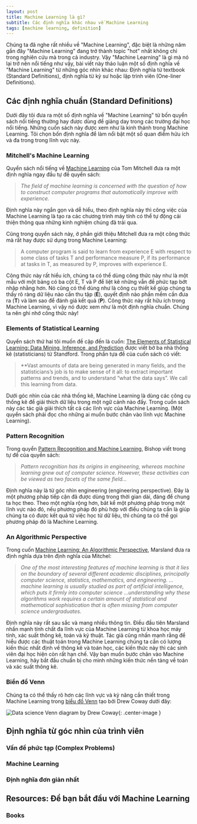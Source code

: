 ```yaml
---
layout: post
title: Machine Learning là gì?
subtitle: Các định nghĩa khác nhau về Machine Learning
tags: [machine learning, definition]
---
```


Chúng ta đã nghe rất nhiều về "Machine Learning", đặc biệt là những năm gần đây "Machine Learning" đang trở thành topic "hot" nhất không chỉ trong nghiên cứu mà trong cả industry. Vậy "Machine Learning" là gì mà nó lại trở nên nổi tiếng như vậy, bài viết này thảo luận một số định nghĩa về "Machine Learning" từ những góc nhìn khác nhau: Định nghĩa từ textbook (Standard Definitions), định nghĩa từ kỷ sư hoặc lập trình viên (One-liner Definitions).

## Các định nghĩa chuẩn (Standard Definitions)

Dưới đây tôi đưa ra một số định nghĩa về "Machine Learning" từ bốn quyển sách nổi tiếng thường hay được dùng để giảng day trong các trường đại học nổi tiếng. Những cuốn sách này được xem như là kinh thánh trong Machine Learning. Tôi chọn bốn định nghĩa để làm nổi bật một số quan điểm hửu ích và đa trong trong lĩnh vực này.

### Mitchell's Machine Learning

Quyển sách nổi tiếng về [Machine Learning](http://www.amazon.com/dp/0070428077?tag=inspiredalgor-20) của Tom Mitchell đưa ra một định nghĩa ngay đầu tự đề quyển sách:

> *The field of machine learning is concerned with the question of how to construct computer programs that automatically improve with experience.*

Định nghĩa này ngắn gọn và dễ hiểu, theo định nghĩa này thì công việc của Machine Learning là tạo ra các chương trình máy tính có thể tự động cải thiện thông qua những kinh nghiệm chúng đã trải qua.

Cũng trong quyển sách này, ở phần giới thiệu Mitchell đưa ra một công thức mà rất hay được sử dụng trong Machine Learning:

> A computer program is said to learn from experience E with respect to some class of tasks T and performance measure P, if its performance at tasks in T, as measured by P, improves with experience E.

Công thức này rất hiểu ích, chúng ta có thể dùng công thức này như là một mẫu với một bảng có ba cột E, T và P để liệt kê những vẫn đề phức tạp bớt nhập nhằng hơn. Nó cũng có thể dùng như là công cụ thiết kế giúp chúng ta thấy rõ ràng dữ liệu nào cần thu tập (**E**), quyết định nào phần mềm cần đưa ra (**T**) và làm sao để đánh giá kết quả (**P**). Công thức này rất hữu ích trong Machine Learning, vì vậy nó được xem như là một định nghĩa chuẩn. Chúng ta nên ghi nhớ công thức này!

### Elements of Statistical Learning

Quyển sách thứ hai tôi muốn đề cập đến là cuốn: [The Elements of Statistical Learning: Data Mining, Inference, and Prediction](https://www.amazon.com/dp/0387848576?tag=inspiredalgor-20) được viết bở ba nhà thống kê (statisticians) từ Standford. Trong phần tựa đề của cuốn sách có viết:

> **Vast amounts of data are being generated in many fields, and the statisticians’s job is to make sense of it all: to extract important patterns and trends, and to understand “what the data says”. We call this learning from data.

Dưới góc nhìn của các nhà thống kê, Machine Learning là dùng các công cụ thống kê để giải thích dữ liệu trong một ngữ cánh nào đấy. Trong cuốn sách này các tác giả giải thích tất cả các lĩnh vực của Machine Learning. (Một quyển sách phải đọc cho những ai muốn bước chân vào lĩnh vực Machine Learning).

### Pattern Recognition

Trong quyển [Pattern Recognition and Machine Learning](http://www.amazon.com/dp/0387310738?tag=inspiredalgor-20), Bishop viết trong tự đề của quyển sách:

>*Pattern recognition has its origins in engineering, whereas machine learning grew out of computer science. However, these activities can be viewed as two facets of the same field…*

Định nghĩa này là từ góc nhìn engineering (engineering perspective). Đây là một phương pháp tiếp cận đã được dùng trong thời gian dài, đáng để chung ta học theo. Theo một nghĩa rộng hơn, bât kể một phương pháp trong một lĩnh vực nào đó, nếu phương pháp đó phù hợp với điều chúng ta cần là giúp chúng ta có được kết quả từ việc học từ dữ liệu, thì chúng ta có thể gọi phương pháp đó là Machine Learning.

### An Algorithmic Perspective
Trong cuốn [Machine Learning: An Algorithmic Perspective](http://www.amazon.com/dp/B005H6YE18?tag=inspiredalgor-20), Marsland đưa ra định nghĩa dựa trên định nghĩa của Mitchel:

>*One of the most interesting features of machine learning is that it lies on the boundary of several different academic disciplines, principally computer science, statistics, mathematics, and engineering. …machine learning is usually studied as part of artificial intelligence, which puts it firmly into computer science …understanding why these algorithms work requires a certain amount of statistical and mathematical sophistication that is often missing from computer science undergraduates.*

Định nghĩa này rất sau sắc và mang nhiều thông tin. Điều đầu tiên Marsland nhấn mạnh tính chất đa lĩnh vực của Machine Learning từ khoa học máy tính, xác suất thông kê, toán và kỷ thuật. Tác giả cũng nhấn mạnh rằng để hiểu được các thuật toán trong Machine Learning chúng ta cần có lượng kiến thúc nhất định về thông kê và toán học, các kiến thức này thì các sinh viên đại học hiện còn rất hạn chế. Vậy bạn muốn bước chân vào Machine Learning, hãy bắt đầu chuẩn bị cho mình những kiến thức nền tảng về toán và xác suất thông kê.

### Biển đồ Venn

Chúng ta có thể thấy rõ hơn các lĩnh vực và kỷ năng cần thiết trong Machine Learning trong [biểu đồ Venn](http://drewconway.com/zia/2013/3/26/the-data-science-venn-diagram) tạo bởi Drew Coway dưới đây:

![Data science Venn diagram by Drew Coway](https://mllog.github.io/img/Data_Science_VD.png){: .center-image }

## Định nghĩa từ góc nhìn của trình viên


### Vấn đề phức tạp (Complex Problems)

### Machine Learning

### Định nghĩa đơn giản nhất


## Resources: Để bạn bắt đầu với Machine Learning


### Books


